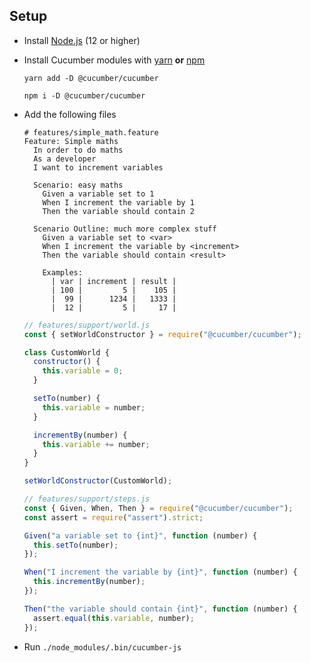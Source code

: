 ## Setup

- Install [Node.js](https://nodejs.org) (12 or higher)
- Install Cucumber modules with [yarn](https://yarnpkg.com/en/) **or** [npm](https://www.npmjs.com/)

  ```
  yarn add -D @cucumber/cucumber

  npm i -D @cucumber/cucumber
  ```

* Add the following files

  ```gherkin
  # features/simple_math.feature
  Feature: Simple maths
    In order to do maths
    As a developer
    I want to increment variables

    Scenario: easy maths
      Given a variable set to 1
      When I increment the variable by 1
      Then the variable should contain 2

    Scenario Outline: much more complex stuff
      Given a variable set to <var>
      When I increment the variable by <increment>
      Then the variable should contain <result>

      Examples:
        | var | increment | result |
        | 100 |         5 |    105 |
        |  99 |      1234 |   1333 |
        |  12 |         5 |     17 |
  ```

  ```javascript
  // features/support/world.js
  const { setWorldConstructor } = require("@cucumber/cucumber");

  class CustomWorld {
    constructor() {
      this.variable = 0;
    }

    setTo(number) {
      this.variable = number;
    }

    incrementBy(number) {
      this.variable += number;
    }
  }

  setWorldConstructor(CustomWorld);
  ```

  ```javascript
  // features/support/steps.js
  const { Given, When, Then } = require("@cucumber/cucumber");
  const assert = require("assert").strict;

  Given("a variable set to {int}", function (number) {
    this.setTo(number);
  });

  When("I increment the variable by {int}", function (number) {
    this.incrementBy(number);
  });

  Then("the variable should contain {int}", function (number) {
    assert.equal(this.variable, number);
  });
  ```

* Run `./node_modules/.bin/cucumber-js`
